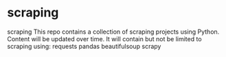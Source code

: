 # scraping
scraping This repo contains a collection of scraping projects using Python.  Content will be updated over time. It will contain but not be limited to scraping using:  requests pandas beautifulsoup scrapy
